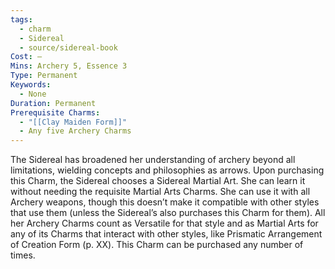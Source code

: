 ```yaml
---
tags:
  - charm
  - Sidereal
  - source/sidereal-book
Cost: —
Mins: Archery 5, Essence 3
Type: Permanent
Keywords:
  - None
Duration: Permanent
Prerequisite Charms:
  - "[[Clay Maiden Form]]"
  - Any five Archery Charms
---
```

The Sidereal has broadened her understanding of archery beyond all limitations, wielding concepts and philosophies as arrows. Upon purchasing this Charm, the Sidereal chooses a Sidereal Martial Art. She can learn it without needing the requisite Martial Arts Charms. She can use it with all Archery weapons, though this doesn’t make it compatible with other styles that use them (unless the Sidereal’s also purchases this Charm for them). All her Archery Charms count as Versatile for that style and as Martial Arts for any of its Charms that interact with other styles, like Prismatic Arrangement of Creation Form (p. XX). This Charm can be purchased any number of times.